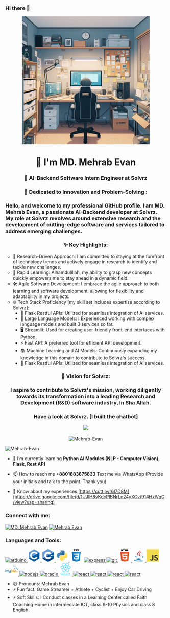 ### Hi there 👋
<div align="center"><img align="center" width="400px" src="mehrab_evan_anime2.jpg"/></div>

<h1 align="center">👔 I'm MD. Mehrab Evan</h1>
<h3 align="center">🚀 AI-Backend Software Intern Engineer at Solvrz</h3>
<h3 align="center">🌟 Dedicated to Innovation and Problem-Solving : </h3>
<h3>
Hello, and welcome to my professional GitHub profile. I am MD. Mehrab Evan, a passionate AI-Backend developer at Solvrz. My role at Solvrz revolves around extensive research and the development of cutting-edge software and services tailored to address emerging challenges.
</h3>
<h3 align="center">✨ Key Highlights:</h3>
<p align="center">
<ul type="circle">
  <li>🔬 Research-Driven Approach: I am committed to staying at the forefront of technology trends and actively engage in research to identify and tackle new challenges.</li>
  <li>🧠 Rapid Learning: Alhamdulillah, my ability to grasp new concepts quickly empowers me to stay ahead in a dynamic field.</li>
  <li>🛠️ Agile Software Development: I embrace the agile approach to both learning and software development, allowing for flexibility and adaptability in my projects.</li>
  <li>🌐 Tech Stack Proficiency [my skill set includes expertise according to Solvrz]: 
    <ul type="disc">
      <li>🌿 Flask Restful APIs: Utilized for seamless integration of AI services.</li>
      <li>🤖 Large Language Models: I Experienced working with complex language models and built 3 services so far.</li>
      <li>🖥️ Streamlit: Used for creating user-friendly front-end interfaces with Python.</li>
      <li>⚡ Fast API: A preferred tool for efficient API development.</li>
      <li>📚 Machine Learning and AI Models: Continuously expanding my knowledge in this domain to contribute to Solvrz's success.</li>
      <li>🌿 Flask Restful APIs: Utilized for seamless integration of AI services.</li>
    </ul>
  </li>
</ul>
</p>
<h3 align="center">🌠 Vision for Solvrz: </h3>
<h3 align="center"> I aspire to contribute to Solvrz's mission, working diligently towards its transformation into a leading Research and Development (R&D) software industry, In Sha Allah.</h3>

<h3 align="center">Have a look at Solvrz. [I built the chatbot]</h3>
<p align="center"><a href="https://solvrz.com/"><img src="solvrz_icon.jpg"></a></p>

<div align="center">
<!-- <p><img align="center" src="https://github-readme-streak-stats.herokuapp.com/?user=MD-MehrabEvan-Solvrz&" alt="Mehrab-Evan" /></p> -->
<p><img align="center" src="https://github-readme-stats.vercel.app/api/top-langs?username=MD-MehrabEvan-Solvrz&show_icons=true&locale=en&layout=compact" alt="Mehrab-Evan" /></p>
</div>

<p align="left"> <img src="https://komarev.com/ghpvc/?username=MD-MehrabEvan-Solvrz&label=Profile%20views&color=0e75b6&style=flat" alt="Mehrab-Evan" /> </p>


- 🌱 I’m currently learning **Python AI Modules (NLP - Computer Vision), Flask, Rest API**

- 📫 How to reach me **+8801883875833** Text me via WhatsApp (Provide your initials and talk to the point. Thank you)

- 📄 Know about my experiences [https://cutt.ly/r6l7D8M](https://drive.google.com/file/d/1UJlH8vKdcPlBNrLn24yXCvt914HxlVqC/view?usp=sharing)

<h3 align="left">Connect with me:</h3>
<p align="left">
<a href="https://www.linkedin.com/in/md-mehrab-evan-029a06197/" target="blank"><img align="center" src="https://raw.githubusercontent.com/rahuldkjain/github-profile-readme-generator/master/src/images/icons/Social/linked-in-alt.svg" alt="MD. Mehrab Evan" height="30" width="40" /></a>
<a href="https://www.facebook.com/mehrab.evan" target="blank"><img align="center" src="https://raw.githubusercontent.com/rahuldkjain/github-profile-readme-generator/master/src/images/icons/Social/facebook.svg" alt="Mehrab Evan" height="30" width="40" /></a>
</p>

<h3 align="left">Languages and Tools:</h3>
<p align="left"> <a href="https://www.arduino.cc/" target="_blank" rel="noreferrer"> <img src="https://cdn.worldvectorlogo.com/logos/arduino-1.svg" alt="arduino" width="40" height="40"/> </a> 
<a href="https://www.cprogramming.com/" target="_blank" rel="noreferrer"> <img src="https://raw.githubusercontent.com/devicons/devicon/master/icons/c/c-original.svg" alt="c" width="40" height="40"/> </a> 
<a href="https://www.w3schools.com/cpp/" target="_blank" rel="noreferrer"> <img src="https://raw.githubusercontent.com/devicons/devicon/master/icons/cplusplus/cplusplus-original.svg" alt="cplusplus" width="40" height="40"/> </a> 
<a href="https://www.python.org" target="_blank" rel="noreferrer"> <img src="https://raw.githubusercontent.com/devicons/devicon/master/icons/python/python-original.svg" alt="python" width="40" height="40"/> </a> 
<a href="https://www.w3schools.com/css/" target="_blank" rel="noreferrer"> <img src="https://raw.githubusercontent.com/devicons/devicon/master/icons/css3/css3-original-wordmark.svg" alt="css3" width="40" height="40"/></a> 
<a href="https://laravel.com/" target="_blank" rel="noreferrer"> <img src="https://upload.wikimedia.org/wikipedia/commons/thumb/9/9a/Laravel.svg/1969px-Laravel.svg.png" alt="express" width="40" height="40"/> </a> 
<a href="https://git-scm.com/" target="_blank" rel="noreferrer"> <img src="https://www.vectorlogo.zone/logos/git-scm/git-scm-icon.svg" alt="git" width="40" height="40"/> </a> <a href="https://www.w3.org/html/" target="_blank" rel="noreferrer"> <img src="https://raw.githubusercontent.com/devicons/devicon/master/icons/html5/html5-original-wordmark.svg" alt="html5" width="40" height="40"/> </a> <a href="https://www.java.com" target="_blank" rel="noreferrer"> <img src="https://raw.githubusercontent.com/devicons/devicon/master/icons/java/java-original.svg" alt="java" width="40" height="40"/> </a> <a href="https://developer.mozilla.org/en-US/docs/Web/JavaScript" target="_blank" rel="noreferrer"> <img src="https://raw.githubusercontent.com/devicons/devicon/master/icons/javascript/javascript-original.svg" alt="javascript" width="40" height="40"/> </a>   
<a href="https://www.mysql.com/" target="_blank" rel="noreferrer"> <img src="https://raw.githubusercontent.com/devicons/devicon/master/icons/mysql/mysql-original-wordmark.svg" alt="mysql" width="40" height="40"/> </a> 
<a href="https://flask.palletsprojects.com/en/2.3.x/" target="_blank" rel="noreferrer"> <img src="https://cdn.freebiesupply.com/logos/thumbs/2x/flask-logo.png" alt="nodejs" width="40" height="40"/> </a> 
<a href="https://www.postgresql.org/" target="_blank" rel="noreferrer"> <img src="https://upload.wikimedia.org/wikipedia/commons/2/29/Postgresql_elephant.svg" alt="oracle" width="40" height="40"/> </a> 
<a href="https://reactjs.org/" target="_blank" rel="noreferrer"> <img src="https://raw.githubusercontent.com/devicons/devicon/master/icons/react/react-original-wordmark.svg" alt="react" width="40" height="40"/> </a> 
<a href="https://unity.com/" target="_blank" rel="noreferrer"> <img src="https://yt3.googleusercontent.com/4YAaX7CsQ-paadHsNvC6wdv2nE_7VTKpoNJOTwFhHL4rQqLC8WFe6mNxL-z-e6sfHZbHG-ucPA=s900-c-k-c0x00ffffff-no-rj" alt="react" width="40" height="40"/> </a> 
<a href="https://www.php.net/" target="_blank" rel="noreferrer"> <img src="https://upload.wikimedia.org/wikipedia/commons/thumb/2/27/PHP-logo.svg/800px-PHP-logo.svg.png" alt="react" width="40" height="40"/> </a> 
<a href="https://developer.android.com/studio?gclid=CjwKCAjwtuOlBhBREiwA7agf1nIkyGOEXe9TgpoHfWqd20pDiHk18wnOJcybN1agsy4xf6jIvED7IBoCraIQAvD_BwE&gclsrc=aw.ds" target="_blank" rel="noreferrer"> <img src="https://github.com/Mehrab-Evan/Mehrab-Evan/assets/73308898/1e5e4d03-90a3-41c6-a4a4-1ff6dc846c39" alt="react" width="40" height="40"/> </a>
<a href="https://www.blender.org/" target="_blank" rel="noreferrer"> <img src="https://w7.pngwing.com/pngs/772/151/png-transparent-blender-logo-tech-companies-thumbnail.png" alt="react" width="40" height="40"/> </a> 
</p>

- 😄 Pronouns: Mehrab Evan
- ⚡ Fun fact: Game Streamer + Athlete + Cyclist + Enjoy Car Driving
- ⚡ Soft Skills: I Conduct classes in a Learning Center called Faith Coaching Home in intermediate ICT, class 9-10 Physics and class 8 English. 
